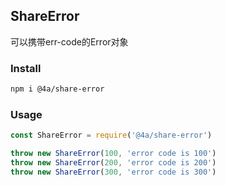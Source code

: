 ShareError
---
可以携带err-code的Error对象

### Install
```sh
npm i @4a/share-error
```

### Usage
```js
const ShareError = require('@4a/share-error')

throw new ShareError(100, 'error code is 100')
throw new ShareError(200, 'error code is 200')
throw new ShareError(300, 'error code is 300')
```
